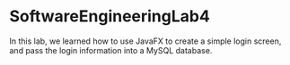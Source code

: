 # SoftwareEngineeringLab4
In this lab, we learned how to use JavaFX to create a simple login screen, and pass the login information into a MySQL database.
